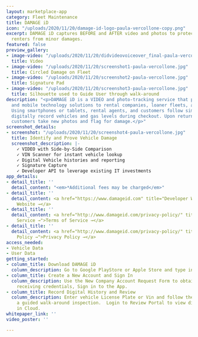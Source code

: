 ```yaml
---
layout: marketplace-app
category: Fleet Maintenance
title: DAMAGE iD
icon: "/uploads/2020/11/20/damage-id-logo-paula-vercollone-copy.png"
excerpt: DAMAGE iD captures BEFORE and AFTER video and photos to protect owners and
  renters from minor damages.
featured: false
preview_gallery:
- image-video: "/uploads/2020/11/20/didvideovoiceover_final-paula-vercollone.mp4"
  title: Video
- image-video: "/uploads/2020/11/20/screenshot1-paula-vercollone.jpg"
  title: Circled Damage on Fleet
- image-video: "/uploads/2020/11/20/screenshot2-paula-vercollone.jpg"
  title: Signature Pad
- image-video: "/uploads/2020/11/20/screenshot3-paula-vercollone.jpg"
  title: Silhouette used to Guide User through walk-around
description: "<p>DAMAGE iD is a VIDEO and photo-tracking service that provides web
  and mobile technology solutions to rental companies, loaner fleets, and car-sharing.
  Using smartphones or tablets, rental agents, and customers follow simple steps to
  digitally record vehicles and gas levels during checkout. Upon return agents and
  customers take new photos and flag for damage.</p>"
screenshot_details:
- screenshot: "/uploads/2020/11/20/screenshot4-paula-vercollone.jpg"
  title: Identify and Prove Vehicle Damage
  screenshot_description: |-
    ✓ VIDEO with Side-by-Side Comparison
    ✓ VIN Scanner for instant vehicle lookup
    ✓ Digital Vehicle histories and reporting
    ✓ Signature Capture
    ✓ Developer API to leverage existing IT investments
app_details:
- detail_title: ''
  detail_content: "<em>*Additional fees may be charged</em>"
- detail_title: ''
  detail_content: <a href="https://www.damageid.com" title="Developer Website →">Developer
    Website →</a>
- detail_title: ''
  detail_content: <a href="http://www.damageid.com/privacy-policy/" title="Terms of
    Service →">Terms of Service →</a>
- detail_title: ''
  detail_content: <a href="http://www.damageid.com/privacy-policy/" title="Privacy
    Policy →">Privacy Policy →</a>
access_needed:
- Vehicle Data
- User Data
getting_started:
- column_title: Download DAMAGE iD
  column_description: Go to Google PlayStore or Apple Store and type in DAMAGE iD
- column_title: Create a New Account and Sign In
  column_description: Use the New Company Account Request Form to obtain Approval.  After
    receiving credentials, Sign in to the App.
- column_title: Record Digital History and Review
  column_description: Enter vehicle License Plate or Vin and follow the prompts for
    a guided walk-around inspection.  Login to Review Portal to view digital history
    in Cloud.
whitepaper_link: ''
video_poster: ''

---
```


